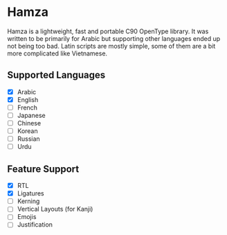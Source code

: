 # Hamza
Hamza is a lightweight, fast and portable C90 OpenType library.
It was written to be primarily for Arabic but supporting other languages ended up not being too bad.
Latin scripts are mostly simple, some of them are a bit more complicated like Vietnamese.

## Supported Languages
- [x] Arabic
- [x] English
- [ ] French
- [ ] Japanese
- [ ] Chinese
- [ ] Korean
- [ ] Russian
- [ ] Urdu

## Feature Support
- [x] RTL
- [x] Ligatures
- [ ] Kerning
- [ ] Vertical Layouts (for Kanji)
- [ ] Emojis
- [ ] Justification
